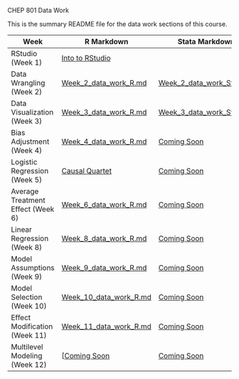 CHEP 801 Data Work

This is the summary README file for the data work sections of this course.


Week          | R Markdown | Stata Markdown
------------- | ----------------- | -------------
RStudio (Week 1)      | [Into to RStudio](https://github.com/walkabilly/chep801_usask/blob/main/Data%20Work/data_wrangling_R.md)      | 
Data Wrangling (Week 2) | [Week_2_data_work_R.md](https://github.com/walkabilly/chep801_usask/blob/main/Data%20Work/Week2_data_work_R.md)   | [Week_2_data_work_Stata.do](https://github.com/walkabilly/chep801_usask/blob/main/Data%20Work/Week2_data_work_Stata.do)
Data Visualization (Week 3) | [Week_3_data_work_R.md](https://github.com/walkabilly/chep801_usask/blob/main/Data%20Work/Week3_data_work_R.md)   | [Week_3_data_work_Stata.do](https://github.com/walkabilly/chep801_usask/blob/main/Data%20Work/Week3_data_work_Stata.do)
Bias Adjustment (Week 4)  | [Week_4_data_work_R.md](https://github.com/walkabilly/chep801_usask/blob/main/Data%20Work/Week10_data_work_R.md)   | [Coming Soon]()
Logistic Regression (Week 5)  | [Causal Quartet](https://github.com/walkabilly/chep801_usask/blob/main/Data%20Work/causal_quartet_R.md)   | [Coming Soon]()
Average Treatment Effect (Week 6) | [Week_6_data_work_R.md](https://github.com/walkabilly/chep801_usask/blob/main/Data%20Work/Week6_data_work_R.md) | [Coming Soon]()
Linear Regression (Week 8)  | [Week_8_data_work_R.md](https://github.com/walkabilly/chep801_usask/blob/main/Data%20Work/Week5_data_work_R.md)   | [Coming Soon]()
Model Assumptions (Week 9) | [Week_9_data_work_R.md](https://github.com/walkabilly/chep801_usask/blob/main/Lecture_mis/Lecture_Regression1/Regression_AssumptionOLS.md) | [Coming Soon]()
Model Selection (Week 10)  | [Week_10_data_work_R.md](https://github.com/walkabilly/chep801_usask/blob/main/Data%20Work/Week7_data_work_R.md) | [Coming Soon]()
Effect Modification (Week 11) | [Week_11_data_work_R.md](https://github.com/walkabilly/chep801_usask/blob/main/Data%20Work/Week8_data_work_R.md) | [Coming Soon]()
Multilevel Modeling (Week 12) | [[Coming Soon]()  | [Coming Soon]()
